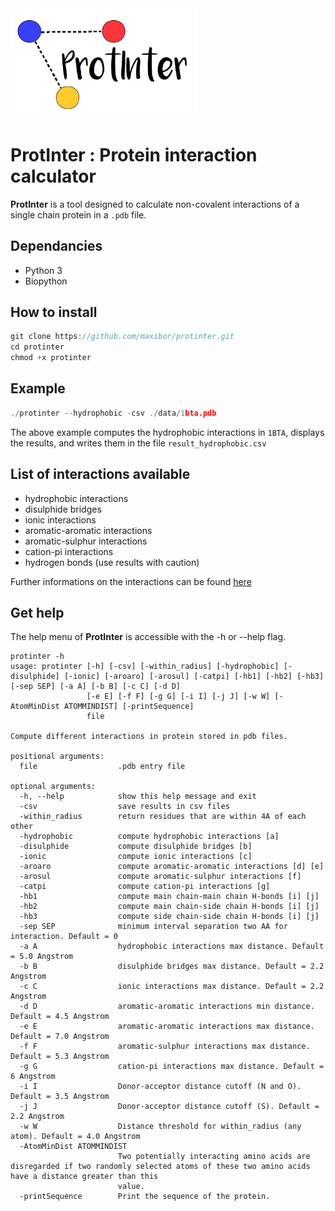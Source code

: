 <img src="./img/logo.png" width="300">


# ProtInter : Protein interaction calculator

**ProtInter** is a tool designed to calculate non-covalent interactions of a single chain protein in a `.pdb` file.

## Dependancies
- Python 3
- Biopython

## How to install

```c
git clone https://github.com/maxibor/protinter.git
cd protinter
chmod +x protinter
```

## Example

```c
./protinter --hydrophobic -csv ./data/1bta.pdb  
```
The above example computes the hydrophobic interactions in `1BTA`, displays the results, and writes them in the file `result_hydrophobic.csv`

## List of interactions available

- hydrophobic interactions
- disulphide bridges
- ionic interactions
- aromatic-aromatic interactions
- aromatic-sulphur interactions
- cation-pi interactions
- hydrogen bonds (use results with caution)

Further informations on the interactions can be found [here](./doc/report.pdf)

## Get help

The help menu of **ProtInter** is accessible with the -h or --help flag.

```
protinter -h
usage: protinter [-h] [-csv] [-within_radius] [-hydrophobic] [-disulphide] [-ionic] [-aroaro] [-arosul] [-catpi] [-hb1] [-hb2] [-hb3] [-sep SEP] [-a A] [-b B] [-c C] [-d D]
                 [-e E] [-f F] [-g G] [-i I] [-j J] [-w W] [-AtomMinDist ATOMMINDIST] [-printSequence]
                 file

Compute different interactions in protein stored in pdb files.

positional arguments:
  file                  .pdb entry file

optional arguments:
  -h, --help            show this help message and exit
  -csv                  save results in csv files
  -within_radius        return residues that are within 4A of each other
  -hydrophobic          compute hydrophobic interactions [a]
  -disulphide           compute disulphide bridges [b]
  -ionic                compute ionic interactions [c]
  -aroaro               compute aromatic-aromatic interactions [d] [e]
  -arosul               compute aromatic-sulphur interactions [f]
  -catpi                compute cation-pi interactions [g]
  -hb1                  compute main chain-main chain H-bonds [i] [j]
  -hb2                  compute main chain-side chain H-bonds [i] [j]
  -hb3                  compute side chain-side chain H-bonds [i] [j]
  -sep SEP              minimum interval separation two AA for interaction. Default = 0
  -a A                  hydrophobic interactions max distance. Default = 5.0 Angstrom
  -b B                  disulphide bridges max distance. Default = 2.2 Angstrom
  -c C                  ionic interactions max distance. Default = 2.2 Angstrom
  -d D                  aromatic-aromatic interactions min distance. Default = 4.5 Angstrom
  -e E                  aromatic-aromatic interactions max distance. Default = 7.0 Angstrom
  -f F                  aromatic-sulphur interactions max distance. Default = 5.3 Angstrom
  -g G                  cation-pi interactions max distance. Default = 6 Angstrom
  -i I                  Donor-acceptor distance cutoff (N and O). Default = 3.5 Angstrom
  -j J                  Donor-acceptor distance cutoff (S). Default = 2.2 Angstrom
  -w W                  Distance threshold for within_radius (any atom). Default = 4.0 Angstrom
  -AtomMinDist ATOMMINDIST
                        Two potentially interacting amino acids are disregarded if two randomly selected atoms of these two amino acids have a distance greater than this
                        value.
  -printSequence        Print the sequence of the protein.

```
